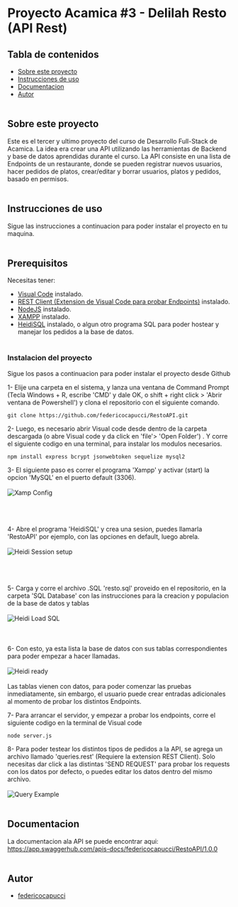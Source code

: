 <h1>Proyecto Acamica #3 - Delilah Resto (API Rest)</h1>

## Tabla de contenidos

- [Sobre este proyecto](#sobre)
- [Instrucciones de uso](#Instrucciones)
- [Documentacion](#Documentacion)
- [Autor](#Autor)
<br><br>


##  Sobre este proyecto <a name = "sobre"></a>

Este es el tercer y ultimo proyecto del curso de Desarrollo Full-Stack de Acamica. La idea era crear una API utilizando las herramientas de Backend y base de datos aprendidas durante el curso. La API consiste en una lista de Endpoints de un restaurante, donde se pueden registrar nuevos usuarios, hacer pedidos de platos, crear/editar y borrar usuarios, platos y pedidos, basado en permisos.
<br><br>

## Instrucciones de uso <a name = "Instrucciones"></a>

Sigue las instrucciones a continuacion para poder instalar el proyecto en tu maquina.
<br><br>

## Prerequisitos

Necesitas tener:
- [Visual Code](https://code.visualstudio.com/) instalado.
- [REST Client (Extension de Visual Code para probar Endpoints)](https://marketplace.visualstudio.com/items?itemName=humao.rest-client) instalado.
- [NodeJS](https://nodejs.org/) instalado.
- [XAMPP](https://www.apachefriends.org/es/index.html) instalado.
- [HeidiSQL](https://www.heidisql.com/download.php) instalado, o algun otro programa SQL para poder hostear y manejar los pedidos a la base de datos.
<br><br>

### Instalacion del proyecto

Sigue los pasos a continuacion para poder instalar el proyecto desde Github

1- Elije una carpeta en el sistema, y lanza una ventana de Command Prompt (Tecla Windows + R, escribe 'CMD' y dale OK, o shift + right click > 'Abrir ventana de Powershell') y clona el repositorio con el siguiente comando.

```
git clone https://github.com/federicocapucci/RestoAPI.git
```

2- Luego, es necesario abrir Visual code desde dentro  de la carpeta descargada (o abre Visual code y da click en 'file'> 'Open Folder') . Y corre el siguiente codigo en una terminal, para instalar los modulos necesarios.

```
npm install express bcrypt jsonwebtoken sequelize mysql2 

```

3- El siguiente paso es correr el programa 'Xampp' y activar (start) la opcion 'MySQL' en el puerto default (3306).
<br><br>
<img src="https://i.ibb.co/3FTvgRt/Xampp.png" alt="Xamp Config">
<br><br><br><br>

4- Abre el programa 'HeidiSQL' y crea una sesion, puedes llamarla 'RestoAPI' por ejemplo, con las opciones en default, luego abrela.
<br><br>
<img src="https://i.ibb.co/zQpNYGt/Heidi-Session.png" alt="Heidi Session setup">
<br><br><br><br>

5- Carga y corre el archivo .SQL 'resto.sql' proveido en el repositorio, en la carpeta 'SQL Database' con las instrucciones para la creacion y populacion de la base de datos y tablas
<br><br>
<img src="https://i.ibb.co/JBYGsZs/Heidi-Load-SQLFile.png" alt="Heidi Load SQL">
<br><br><br><br>
6- Con esto, ya esta lista la base de datos con sus tablas correspondientes para poder empezar a hacer llamadas. 
<br><br>
<img src="https://i.ibb.co/4RNpjs8/Heidi-Ready.png" alt="Heidi ready">
<br><br>
Las tablas vienen con datos, para poder comenzar las pruebas inmediatamente, sin embargo, el usuario puede crear entradas adicionales al momento de probar los distintos Endpoints.

7- Para arrancar el servidor, y empezar a probar los endpoints, corre el siguiente codigo en la terminal de Visual code

```
node server.js
```
8- Para poder testear los distintos tipos de pedidos a la API, se agrega un archivo llamado 'queries.rest' (Requiere la extension REST Client). Solo necesitas dar click a las distintas 'SEND REQUEST' para probar los requests con los datos por defecto, o puedes editar los datos dentro del mismo archivo. 
<br><br>
<img src="https://i.ibb.co/RggPG30/query-Example.png" alt="Query Example">
<br><br>

## Documentacion <a name="Documentacion"></a>

La documentacion ala API se puede encontrar aqui:
<br>
https://app.swaggerhub.com/apis-docs/federicocapucci/RestoAPI/1.0.0
<br><br>


## Autor <a name = "Autor"></a>

- [federicocapucci](https://github.com/federicocapucci)

